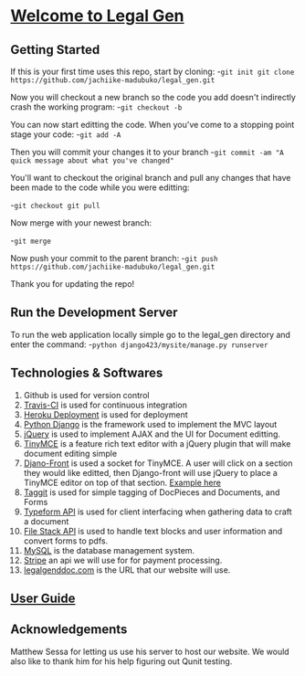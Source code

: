 # [Welcome to Legal Gen](https://jachiike-madubuko.github.io/legal_gen/)

## Getting Started 

If this is your first time uses this repo, start by cloning: 
  -`git init
  git clone https://github.com/jachiike-madubuko/legal_gen.git`
  
Now you will checkout a new branch so the code you add doesn't indirectly crash the working program:
-`git checkout -b`

You can now start editting the code. When you've come to a stopping point stage your code:
-`git add -A`

Then you will commit your changes it to your branch
-`git commit -am "A quick message about what you've changed"`


You'll want to checkout the original branch and pull any changes that have been made to the code while you were editting:

-`git checkout
git pull`

Now merge with your newest branch:

-`git merge`

Now push your commit to the parent branch:
-`git push https://github.com/jachiike-madubuko/legal_gen.git`

Thank you for updating the repo! 

## Run the Development Server
To run the web application locally simple go to the legal_gen directory and enter the command:
-`python django423/mysite/manage.py runserver`

## Technologies & Softwares
1. Github is used for version control
2. [Travis-CI](https://travis-ci.org/) is used for continuous integration 
3. [Heroku Deployment](https://devcenter.heroku.com/categories/python) is used for deployment
4. [Python Django](https://www.djangoproject.com/) is the framework used to implement the MVC layout
5. [jQuery](https://jquery.com/) is used to implement AJAX and the UI for Document editting.
6. [TinyMCE](https://www.tinymce.com/) is a feature rich text editor with a jQuery plugin that will make document editing simple
7. [Djano-Front](http://django-front.readthedocs.io/en/latest/setup.html#add-your-own-editor) is used a socket for TinyMCE. A user will click on a section they would like editted, then Django-front will use jQuery to place a TinyMCE editor on top of that section. [Example here](https://camo.githubusercontent.com/653bba1510950ead2922e198bc5ceb1d76434cb3/687474703a2f2f646a616e676f2d66726f6e742e72656164746865646f63732e6f72672f656e2f6c61746573742f5f696d616765732f66726f6e742d656469742d75736167652e676966)
7. [Taggit](https://django-taggit.readthedocs.io/en/latest/) is used for simple tagging of DocPieces and Documents, and Forms
7. [Typeform API]( https://developer.typeform.com/responses/) is used for client interfacing when gathering data to craft a document
8. [File Stack API](https://dev.filestack.com/apps/AfEkWPbqOQYqKQt291D7dz/picker) is used to handle text blocks and user information and convert forms to pdfs.
10. [MySQL](https://www.mysql.com/) is the database management system.
11. [Stripe](https://stripe.com/docs/api) an api we will use for for payment processing.
12. [legalgenddoc.com](http://legalgenddoc.com) is the URL that our website will use.  



## [User Guide](https://docs.google.com/document/d/1QC3GKInvcPRJdnacKKn6T245lnAdAL6Ad9w-RK3h-aM/edit?usp=sharing)


## Acknowledgements 

Matthew Sessa for letting us use his server to host our website. We would also like to thank him for his help figuring out Qunit testing.  
